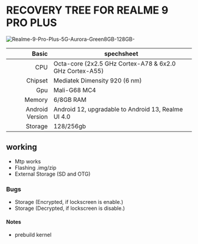 # RECOVERY TREE FOR REALME 9 PRO PLUS

![Realme-9-Pro-Plus-5G-Aurora-Green8GB-128GB-](https://github.com/DH-HEART048/TWRP_RMX3392_device_tree/assets/137413988/6b6c63f7-0cd0-41f4-92bd-f5d2f9219133)

| Basic         | spechsheet |
|--------------:|-----------|
|CPU            | Octa-core (2x2.5 GHz Cortex-A78 & 6x2.0 GHz Cortex-A55)|
|Chipset        | Mediatek Dimensity 920 (6 nm)    |
|Gpu            | Mali-G68 MC4       |
|Memory         |6/8GB RAM
|Android Version|Android 12, upgradable to Android 13, Realme UI 4.0|
|Storage        |128/256gb|

## working
- Mtp works
- Flashing .img/zip
- External Storage (SD and OTG)

### Bugs
- Storage (Encrypted, if lockscreen is enable.)
- Storage (Decrypted, if lockscreen is disable.)

#### Notes
- prebuild kernel 

